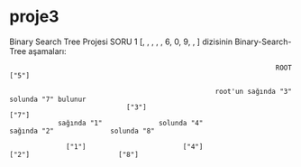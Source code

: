 # proje3
Binary Search Tree Projesi
SORU 1
[, , , , , 6, 0, 9, , ] dizisinin Binary-Search-Tree aşamaları:

                                                                      ROOT ["5"]
                    
                                                       root'un sağında "3" solunda "7" bulunur
                                 ["3"]                                                                               ["7"] 
                sağında "1"              solunda "4"                                                 sağında "2"              solunda "8" 
                
                  ["1"]                        ["4"]                                                       ["2"]                      ["8"]
                  
